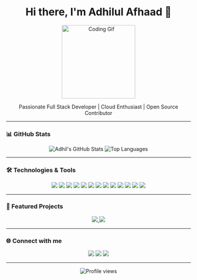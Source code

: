 <h1 align="center">Hi there, I'm Adhilul Afhaad 👋</h1>

<p align="center">
  <img src="https://gifdb.com/images/high/programming-stick-figure-going-crazy-on-fire-j6ii4pju9xdtnsbr.webp" alt="Coding Gif" width="200"/>
</p>

<p align="center">
  Passionate Full Stack Developer | Cloud Enthusiast | Open Source Contributor
</p>

---

### 📊 GitHub Stats

<div align="center">
  <img src="https://github-readme-stats.vercel.app/api?username=adhilafhaad&show_icons=true&theme=radical" alt="Adhil's GitHub Stats" />
  <img src="https://github-readme-stats.vercel.app/api/top-langs/?username=adhilafhaad&layout=compact&theme=radical" alt="Top Languages" />
</div>

---

### 🛠️ Technologies & Tools

<p align="center">
  <img src="https://img.shields.io/badge/JavaScript-F7DF1E?style=for-the-badge&logo=javascript&logoColor=black" />
  <img src="https://img.shields.io/badge/TypeScript-007ACC?style=for-the-badge&logo=typescript&logoColor=white" />
  <img src="https://img.shields.io/badge/HTML5-E34F26?style=for-the-badge&logo=html5&logoColor=white" />
  <img src="https://img.shields.io/badge/CSS3-1572B6?style=for-the-badge&logo=css3&logoColor=white" />
  <img src="https://img.shields.io/badge/Python-3776AB?style=for-the-badge&logo=python&logoColor=white" />
  <img src="https://img.shields.io/badge/Dart-0175C2?style=for-the-badge&logo=dart&logoColor=white" />
  <img src="https://img.shields.io/badge/PHP-777BB4?style=for-the-badge&logo=php&logoColor=white" />
  <img src="https://img.shields.io/badge/Laravel-FF2D20?style=for-the-badge&logo=laravel&logoColor=white" />
  <img src="https://img.shields.io/badge/Livewire-4E56A6?style=for-the-badge&logo=livewire&logoColor=white" />
  <img src="https://img.shields.io/badge/AWS-232F3E?style=for-the-badge&logo=amazon-aws&logoColor=white" />
  <img src="https://img.shields.io/badge/Firebase-FFCA28?style=for-the-badge&logo=firebase&logoColor=black" />
  <img src="https://img.shields.io/badge/Android_Studio-3DDC84?style=for-the-badge&logo=android-studio&logoColor=white" />
  <img src="https://img.shields.io/badge/PyCharm-000000?style=for-the-badge&logo=pycharm&logoColor=white" />
</p>

---

### 🌟 Featured Projects

<div align="center">
  <a href="https://github.com/yourusername/project1">
    <img src="https://github-readme-stats.vercel.app/api/pin/?username=adhilafhaad&repo=project1&theme=radical" />
  </a>
  <a href="https://github.com/yourusername/project2">
    <img src="https://github-readme-stats.vercel.app/api/pin/?username=adhilafhaad&repo=project2&theme=radical" />
  </a>
</div>

---

### 🌐 Connect with me

<p align="center">
  <a href="https://linkedin.com/in/yourusername"><img src="https://img.shields.io/badge/LinkedIn-0077B5?style=for-the-badge&logo=linkedin&logoColor=white" /></a>
  <a href="https://twitter.com/yourusername"><img src="https://img.shields.io/badge/Twitter-1DA1F2?style=for-the-badge&logo=twitter&logoColor=white" /></a>
  <a href="https://dev.to/yourusername"><img src="https://img.shields.io/badge/dev.to-0A0A0A?style=for-the-badge&logo=dev.to&logoColor=white" /></a>
</p>

---

<p align="center">
  <img src="https://komarev.com/ghpvc/?username=adhilafhaad&color=blueviolet&style=flat-square&label=Profile+Views" alt="Profile views" />
</p>
